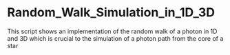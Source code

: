 # Random_Walk_Simulation_in_1D_3D
This script shows an implementation of the random walk of a photon in 1D and 3D which is crucial to the simulation of a photon path from the core of a star
